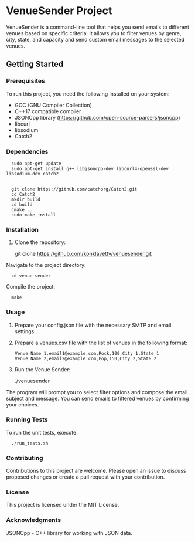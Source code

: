 # VenueSender Project

VenueSender is a command-line tool that helps you send emails to different venues based on specific criteria. It allows you to filter venues by genre, city, state, and capacity and send custom email messages to the selected venues.

## Getting Started

### Prerequisites

To run this project, you need the following installed on your system:

- GCC (GNU Compiler Collection)
- C++17 compatible compiler
- JSONCpp library (https://github.com/open-source-parsers/jsoncpp)
- libcurl
- libsodium
- Catch2

### Dependencies

      sudo apt-get update
      sudo apt-get install g++ libjsoncpp-dev libcurl4-openssl-dev libsodium-dev catch2


      git clone https://github.com/catchorg/Catch2.git
      cd Catch2
      mkdir build
      cd build
      cmake ..
      sudo make install

### Installation

1. Clone the repository:

      git clone https://github.com/konklavettv/venuesender.git


Navigate to the project directory:

      cd venue-sender

Compile the project:

      make


### Usage

1. Prepare your config.json file with the necessary SMTP and email settings.

2. Prepare a venues.csv file with the list of venues in the following format:

      ```
      Venue Name 1,email1@example.com,Rock,100,City 1,State 1
      Venue Name 2,email2@example.com,Pop,150,City 2,State 2
      ```


3. Run the Venue Sender:

      ./venuesender

The program will prompt you to select filter options and compose the email subject and message. You can send emails to filtered venues by confirming your choices.


### Running Tests

To run the unit tests, execute:

      ./run_tests.sh


### Contributing

Contributions to this project are welcome. Please open an issue to discuss proposed changes or create a pull request with your contribution.


### License

This project is licensed under the MIT License.


### Acknowledgments

JSONCpp - C++ library for working with JSON data.
